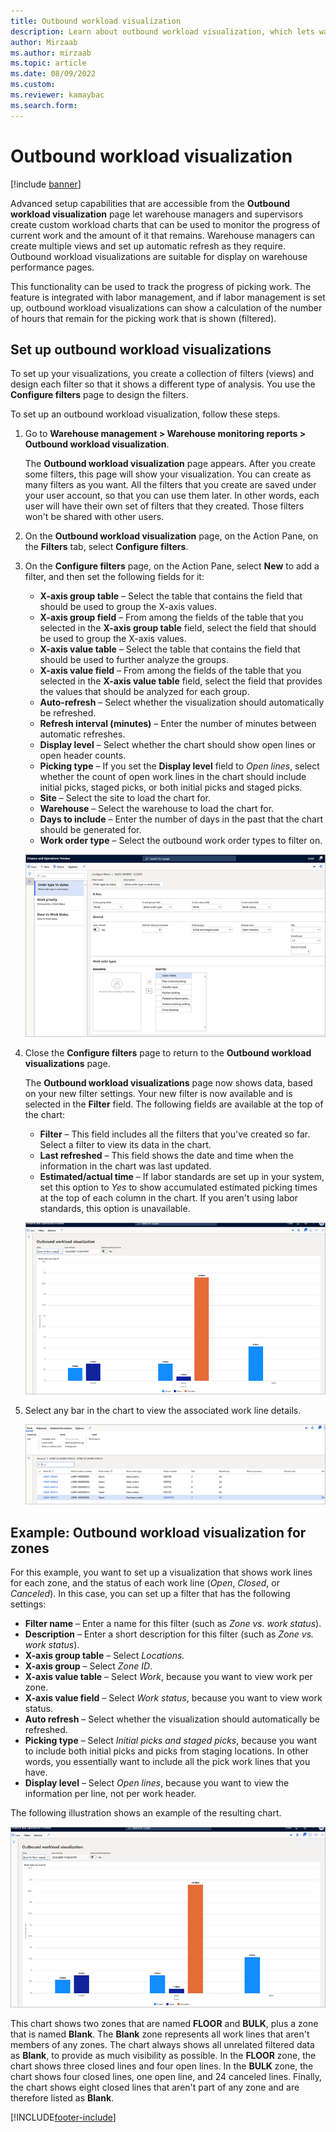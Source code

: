 ```yaml
---
title: Outbound workload visualization
description: Learn about outbound workload visualization, which lets warehouse managers and supervisors create custom workload charts.
author: Mirzaab
ms.author: mirzaab
ms.topic: article
ms.date: 08/09/2022
ms.custom:
ms.reviewer: kamaybac
ms.search.form:
---
```


# Outbound workload visualization

[!include [banner](../includes/banner.md)]

Advanced setup capabilities that are accessible from the **Outbound workload visualization** page let warehouse managers and supervisors create custom workload charts that can be used to monitor the progress of current work and the amount of it that remains. Warehouse managers can create multiple views and set up automatic refresh as they require. Outbound workload visualizations are suitable for display on warehouse performance pages.

This functionality can be used to track the progress of picking work. The feature is integrated with labor management, and if labor management is set up, outbound workload visualizations can show a calculation of the number of hours that remain for the picking work that is shown (filtered).

## Set up outbound workload visualizations

To set up your visualizations, you create a collection of filters (views) and design each filter so that it shows a different type of analysis. You use the **Configure filters** page to design the filters.

To set up an outbound workload visualization, follow these steps.

1. Go to **Warehouse management \> Warehouse monitoring reports \> Outbound workload visualization**.

    The **Outbound workload visualization** page appears. After you create some filters, this page will show your visualization. You can create as many filters as you want. All the filters that you create are saved under your user account, so that you can use them later. In other words, each user will have their own set of filters that they created. Those filters won't be shared with other users.

1. On the **Outbound workload visualization** page, on the Action Pane, on the **Filters** tab, select **Configure filters**.
1. On the **Configure filters** page, on the Action Pane, select **New** to add a filter, and then set the following fields for it:

    - **X-axis group table** – Select the table that contains the field that should be used to group the X-axis values.
    - **X-axis group field** – From among the fields of the table that you selected in the **X-axis group table** field, select the field that should be used to group the X-axis values.
    - **X-axis value table** – Select the table that contains the field that should be used to further analyze the groups.
    - **X-axis value field** – From among the fields of the table that you selected in the **X-axis value table** field, select the field that provides the values that should be analyzed for each group.
    - **Auto-refresh** – Select whether the visualization should automatically be refreshed.
    - **Refresh interval (minutes)** – Enter the number of minutes between automatic refreshes.
    - **Display level** – Select whether the chart should show open lines or open header counts.
    - **Picking type** – If you set the **Display level** field to _Open lines_, select whether the count of open work lines in the chart should include initial picks, staged picks, or both initial picks and staged picks.
    - **Site** – Select the site to load the chart for.
    - **Warehouse** – Select the warehouse to load the chart for.
    - **Days to include** – Enter the number of days in the past that the chart should be generated for.
    - **Work order type** – Select the outbound work order types to filter on.

    ![Configure filters page.](media/work-viz-filters-1.png "Configure filters page")

1. Close the **Configure filters** page to return to the **Outbound workload visualizations** page.

    The **Outbound workload visualizations** page now shows data, based on your new filter settings. Your new filter is now available and is selected in the **Filter** field. The following fields are available at the top of the chart:

    - **Filter** – This field includes all the filters that you've created so far. Select a filter to view its data in the chart.
    - **Last refreshed** – This field shows the date and time when the information in the chart was last updated.
    - **Estimated/actual time** – If labor standards are set up in your system, set this option to *Yes* to show accumulated estimated picking times at the top of each column in the chart. If you aren't using labor standards, this option is unavailable.

    ![Example visualization.](media/work-viz-chart.png "Example visualization")

1. Select any bar in the chart to view the associated work line details.

    ![Work line details.](media/work-viz-work-details.png "Work line details")

## Example: Outbound workload visualization for zones

For this example, you want to set up a visualization that shows work lines for each zone, and the status of each work line (_Open_, _Closed_, or _Canceled_). In this case, you can set up a filter that has the following settings:

- **Filter name** – Enter a name for this filter (such as _Zone vs. work status_).
- **Description** – Enter a short description for this filter (such as _Zone vs. work status_).
- **X-axis group table** – Select _Locations._
- **X-axis group** – Select _Zone ID_.
- **X-axis value table** – Select _Work_, because you want to view work per zone.
- **X-axis value field** – Select _Work status_, because you want to view work status.
- **Auto refresh** – Select whether the visualization should automatically be refreshed.
- **Picking type** – Select _Initial picks and staged picks_, because you want to include both initial picks and picks from staging locations. In other words, you essentially want to include all the pick work lines that you have.
- **Display level** – Select _Open lines_, because you want to view the information per line, not per work header.

The following illustration shows an example of the resulting chart.

![Zone vs. work status visualization.](media/work-viz-chart.png "Zone vs. work status visualization")

This chart shows two zones that are named **FLOOR** and **BULK**, plus a zone that is named **Blank**. The **Blank** zone represents all work lines that aren't members of any zones. The chart always shows all unrelated filtered data as **Blank**, to provide as much visibility as possible. In the **FLOOR** zone, the chart shows three closed lines and four open lines. In the **BULK** zone, the chart shows four closed lines, one open line, and 24 canceled lines. Finally, the chart shows eight closed lines that aren't part of any zone and are therefore listed as **Blank**.


[!INCLUDE[footer-include](../../includes/footer-banner.md)]